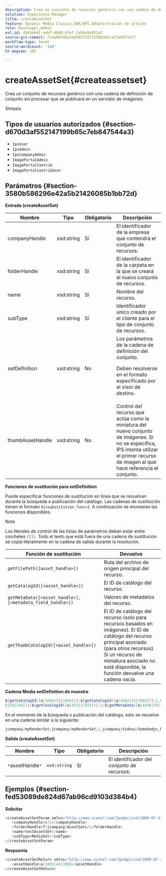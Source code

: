 ```yaml
---
description: Crea un conjunto de recursos genérico con una cadena de definición de conjunto sin procesar que se publicará en un servidor de imágenes.
solution: Experience Manager
title: createAssetSet
feature: Dynamic Media Classic,SDK/API,Administración de activos
role: Developer,Admin
exl-id: 4565eb4f-eeb7-4b98-bfef-1a59e9a931af
source-git-commit: fcda99340a18d5037157723bb3bdca5fa9df3277
workflow-type: tm+mt
source-wordcount: '310'
ht-degree: 10%

---
```


# createAssetSet{#createassetset}

Crea un conjunto de recursos genérico con una cadena de definición de conjunto sin procesar que se publicará en un servidor de imágenes.

Sintaxis

## Tipos de usuarios autorizados {#section-d670d3af552147199b65c7eb847544a3}

* `IpsUser`
* `IpsAdmin`
* `IpsCompanyAdmin`
* `ImagePortalAdmin`
* `ImagePortalContrib`
* `ImagePortalContribUser`

## Parámetros {#section-3580b586296e42a5b21426085b1bb72d}

**Entrada (createAssetSet)**

<table id="table_2C70C33A127242FC828FCD8EC852E1EC"> 
 <thead> 
  <tr> 
   <th colname="col1" class="entry"> Nombre </th> 
   <th colname="col2" class="entry"> Tipo </th> 
   <th colname="col3" class="entry"> Obligatorio </th> 
   <th colname="col4" class="entry"> Descripción </th> 
  </tr> 
 </thead>
 <tbody> 
  <tr> 
   <td colname="col1"> <span class="codeph"> <span class="varname"> companyHandle  </span> </span> </td> 
   <td colname="col2"> <span class="codeph"> xsd:string </span> </td> 
   <td colname="col3"> Sí </td> 
   <td colname="col4"> El identificador de la empresa que contendrá el conjunto de recursos. </td> 
  </tr> 
  <tr> 
   <td colname="col1"> <span class="codeph"> <span class="varname"> folderHandle  </span> </span> </td> 
   <td colname="col2"> <span class="codeph"> xsd:string  </span> </td> 
   <td colname="col3"> Sí </td> 
   <td colname="col4"> El identificador de la carpeta en la que se creará el nuevo conjunto de recursos. </td> 
  </tr> 
  <tr> 
   <td colname="col1"> <span class="codeph"> <span class="varname"> name  </span> </span> </td> 
   <td colname="col2"> <span class="codeph"> xsd:string  </span> </td> 
   <td colname="col3"> Sí </td> 
   <td colname="col4"> Nombre del recurso. </td> 
  </tr> 
  <tr> 
   <td colname="col1"> <span class="codeph"> <span class="varname"> subType  </span> </span> </td> 
   <td colname="col2"> <span class="codeph"> xsd:string  </span> </td> 
   <td colname="col3"> Sí </td> 
   <td colname="col4"> Identificador único creado por el cliente para el tipo de conjunto de recursos. </td> 
  </tr> 
  <tr> 
   <td colname="col1"> <span class="codeph"> <span class="varname"> setDefinition  </span> </span> </td> 
   <td colname="col2"> <span class="codeph"> xsd:string  </span> </td> 
   <td colname="col3"> No </td> 
   <td colname="col4"> Los parámetros de la cadena de definición del conjunto. <p>Deben resolverse en el formato especificado por el visor de destino. </p> </td> 
  </tr> 
  <tr> 
   <td colname="col1"> <span class="codeph"> <span class="varname"> thumbAssetHandle  </span> </span> </td> 
   <td colname="col2"> <span class="codeph"> xsd:string  </span> </td> 
   <td colname="col3"> No </td> 
   <td colname="col4"> Control del recurso que actúa como la miniatura del nuevo conjunto de imágenes. Si no se especifica, IPS intenta utilizar el primer recurso de imagen al que hace referencia el conjunto. </td> 
  </tr> 
 </tbody> 
</table>

**Funciones de sustitución para setDefinition**

Puede especificar funciones de sustitución en línea que se resuelvan durante la búsqueda o publicación del catálogo. Las cadenas de sustitución tienen el formato `${<substitution_func>}`. A continuación se enumeran las funciones disponibles.

>[!NOTE]
>
>Los literales de control de las listas de parámetros deben estar entre corchetes `([])`. Todo el texto que está fuera de una cadena de sustitución se copia literalmente en la cadena de salida durante la resolución.

| **Función de sustitución** | **Devuelve** |
|---|---|
| `getFilePath([asset_handle>])` | Ruta del archivo de origen principal del recurso. |
| `getCatalogId([<asset_handle>])` | El ID de catálogo del recurso. |
| `getMetaData([<asset_handle>], [<metadata_field_handle>])` | Valores de metadatos del recurso. |
| `getThumbCatalogId([<asset_handle>])` | El ID de catálogo del recurso (solo para recursos basados en imágenes). El ID de catálogo del recurso principal asociado (para otros recursos). Si un recurso de miniatura asociado no está disponible, la función devuelve una cadena vacía. |

**Cadena Media setDefinition de muestra**

```java
${getCatalogId([a|1664|22|1664])};${getCatalogId([a|1664|22|1664])};1,${getFilePath([a|103 
6|19|144])};${getCatalogId([a|452|1|433])};2;${getMetadata([a|1036|19|144], [m|1|ASSET|SharedDateField])} 
```

En el momento de la búsqueda o publicación del catálogo, esto se resuelve en una cadena similar a la siguiente:

```java
jcompany/myRenderSet;jcompany/myRenderSet;1,jcompany/Videos/Somebodys_N08275_flv.flv;jcomp any/myimg-1;2;20090703 10:05:53
```

**Salida (createAssetSet)**

| Nombre | Tipo | Obligatorio | Descripción |
|---|---|---|---|
| `*`assetHandle`*` | `xsd:string` | Sí | El identificador del conjunto de recursos. |

## Ejemplos {#section-fed53089de824d67ab96cd9103d384b4}

**Solicitar**

```java
<createAssetSetParam xmlns="http://www.scene7.com/IpsApi/xsd/2009-07-31"> 
   <companyHandle>c|1</companyHandle> 
   <folderHandle>f|jcompany/AssetSets/</folderHandle> 
   <name>testAssetSet</name> 
   <subType>MediaSet</subType> 
</createAssetSetParam>
```

**Respuesta**

```java
<createAssetSetReturn xmlns="http://www.scene7.com/IpsApi/xsd/2009-07-31"> 
   <assetHandle>a|1801|44|1801</assetHandle> 
</createAssetSetReturn>
```
